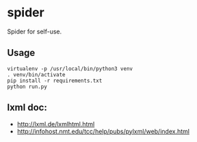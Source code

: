 # spider

Spider for self-use.

## Usage

```
virtualenv -p /usr/local/bin/python3 venv
. venv/bin/activate
pip install -r requirements.txt
python run.py
```

## lxml doc:

* http://lxml.de/lxmlhtml.html
* http://infohost.nmt.edu/tcc/help/pubs/pylxml/web/index.html
